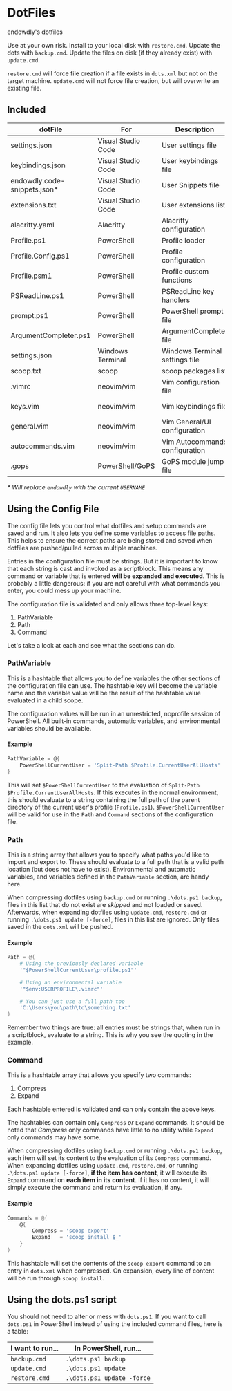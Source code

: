 # DotFiles

<!-- markdownlint-disable MD024 -->

endowdly's dotfiles

Use at your own risk.
Install to your local disk with `restore.cmd`.
Update the dots with `backup.cmd`.
Update the files on disk (if they already exist) with `update.cmd`.

`restore.cmd` will force file creation if a file exists in `dots.xml` but not on the target machine.
`update.cmd` will not force file creation, but will overwrite an existing file.

## Included

dotFile                      | For                | Description                    | Status
-----------------------------|--------------------|--------------------------------|------------
settings.json                | Visual Studio Code | User settings file             | Active
keybindings.json             | Visual Studio Code | User keybindings file          | Active
endowdly.code-snippets.json* | Visual Studio Code | User Snippets file             | Active
extensions.txt               | Visual Studio Code | User extensions list           | Active
alacritty.yaml               | Alacritty          | Alacritty configuration        | Active
Profile.ps1                  | PowerShell         | Profile loader                 | Active
Profile.Config.ps1           | PowerShell         | Profile configuration          | Active
Profile.psm1                 | PowerShell         | Profile custom functions       | Active
PSReadLine.ps1               | PowerShell         | PSReadLine key handlers        | Active
prompt.ps1                   | PowerShell         | PowerShell prompt file         | Active
ArgumentCompleter.ps1        | PowerShell         | ArgumentCompleter file         | Active
settings.json                | Windows Terminal   | Windows Terminal settings file | Semi-Active
scoop.txt                    | scoop              | scoop packages list            | Active
.vimrc                       | neovim/vim         | Vim configuration file         | Semi-Active
keys.vim                     | neovim/vim         | Vim keybindings file           | Semi-Active
general.vim                  | neovim/vim         | Vim General/UI configuration   | Semi-Active
autocommands.vim             | neovim/vim         | Vim Autocommands configuration | Semi-Active
.gops                        | PowerShell/GoPS    | GoPS module jump file          | Active

_* Will replace `endowdly` with the current `USERNAME`_

## Using the Config File

The config file lets you control what dotfiles and setup commands are saved and run.
It also lets you define some variables to access file paths.
This helps to ensure the correct paths are being stored and saved when dotfiles are pushed/pulled across multiple machines.

Entries in the configuration file must be strings.
But it is important to know that each string is cast and invoked as a scriptblock.
This means any command or variable that is entered **will be expanded and executed**.
This is probably a little dangerous: if you are not careful with what commands you enter, you could mess up your machine.

The configuration file is validated and only allows three top-level keys:

1. PathVariable
2. Path
3. Command

Let's take a look at each and see what the sections can do.

### PathVariable

This is a hashtable that allows you to define variables the other sections of the configuration file can use.
The hashtable key will become the variable name and the variable value will be the result of the hashtable value evaluated in a child scope.

The configuration values will be run in an unrestricted, noprofile session of PowerShell.
All built-in commands, automatic variables, and environmental variables should be available.

#### Example

```powershell
PathVariable = @{
    PowerShellCurrentUser = 'Split-Path $Profile.CurrentUserAllHosts'
}
```

This will set `$PowerShellCurrentUser` to the evaluation of `Split-Path $Profile.CurrentUserAllHosts`.
If this executes in the normal environment, this should evaluate to a string containing the full path of the parent directory of the current user's profile (`Profile.ps1`).
`$PowerShellCurrentUser` will be valid for use in the `Path` and `Command` sections of the configuration file.

### Path

This is a string array that allows you to specify what paths you'd like to import and export to.
These should evaluate to a full path that is a valid path location (but does not have to exist).
Environmental and automatic variables, and variables defined in the `PathVariable` section, are handy here.

When compressing dotfiles using `backup.cmd` or running `.\dots.ps1 backup`, files in this list that do not exist are _skipped_ and not loaded or saved.
Afterwards, when expanding dotfiles using `update.cmd`, `restore.cmd` or running `.\dots.ps1 update [-force]`, files in this list are ignored.
Only files saved in the `dots.xml` will be pushed.

#### Example

```powershell
Path = @(
    # Using the previously declared variable
    '"$PowerShellCurrentUser\profile.ps1"'

    # Using an environmental variable
    '"$env:USERPROFILE\.vimrc"'

    # You can just use a full path too
    'C:\Users\you\path\to\something.txt' 
)
```

Remember two things are true: all entries must be strings that, when run in a scriptblock, evaluate to a string.
This is why you see the quoting in the example.

### Command

This is a hashtable array that allows you specify two commands:

1. Compress
2. Expand

Each hashtable entered is validated and can only contain the above keys.

The hashtables can contain only `Compress` _or_ `Expand` commands.
It should be noted that _Compress_ only commands have little to no utility while `Expand` only commands may have some.

When compressing dotfiles using `backup.cmd` or running `.\dots.ps1 backup`, each item will set its content to the evaluation of its `Compress` command.
When expanding dotfiles using `update.cmd`, `restore.cmd`, or running `.\dots.ps1 update [-force]`, **if the item has content**, it will execute its `Expand` command on **each item in its content**.
If it has no content, it will simply execute the command and return its evaluation, if any.

#### Example

```powershell
Commands = @(
    @{
        Compress = 'scoop export'
        Expand   = 'scoop install $_'
    }
)
```

This hashtable will set the contents of the `scoop export` command to an entry in `dots.xml` when compressed.
On expansion, every line of content will be run through `scoop install`.

## Using the dots.ps1 script

You should not need to alter or mess with `dots.ps1`.
If you want to call `dots.ps1` in PowerShell instead of using the included command files, here is a table:

I want to run... | In PowerShell, run...
-----------------|---------------------------
`backup.cmd`     | `.\dots.ps1 backup`
`update.cmd`     | `.\dots.ps1 update`
`restore.cmd`    | `.\dots.ps1 update -force`
